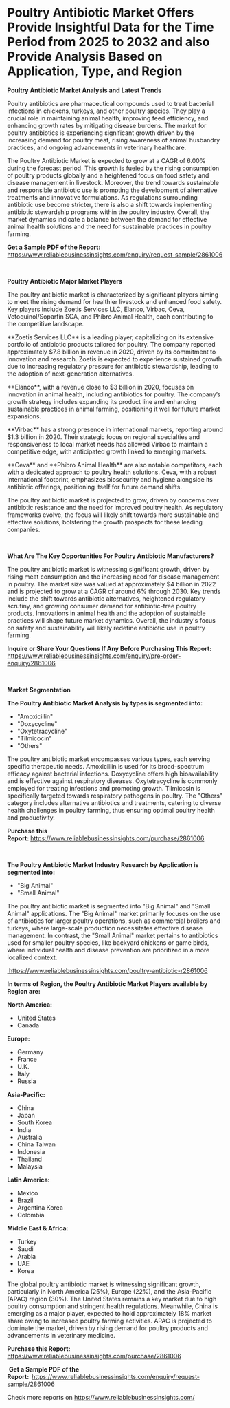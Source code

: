 <p><h1>Poultry Antibiotic Market Offers Provide Insightful Data for the Time Period from 2025 to 2032 and also Provide Analysis Based on Application, Type, and Region</h1></p><p><strong>Poultry Antibiotic Market Analysis and Latest Trends</strong></p>
<p><p>Poultry antibiotics are pharmaceutical compounds used to treat bacterial infections in chickens, turkeys, and other poultry species. They play a crucial role in maintaining animal health, improving feed efficiency, and enhancing growth rates by mitigating disease burdens. The market for poultry antibiotics is experiencing significant growth driven by the increasing demand for poultry meat, rising awareness of animal husbandry practices, and ongoing advancements in veterinary healthcare.</p><p>The Poultry Antibiotic Market is expected to grow at a CAGR of 6.00% during the forecast period. This growth is fueled by the rising consumption of poultry products globally and a heightened focus on food safety and disease management in livestock. Moreover, the trend towards sustainable and responsible antibiotic use is prompting the development of alternative treatments and innovative formulations. As regulations surrounding antibiotic use become stricter, there is also a shift towards implementing antibiotic stewardship programs within the poultry industry. Overall, the market dynamics indicate a balance between the demand for effective animal health solutions and the need for sustainable practices in poultry farming.</p></p>
<p><strong>Get a Sample PDF of the Report:&nbsp;</strong> <a href="https://www.reliablebusinessinsights.com/enquiry/request-sample/2861006?utm_campaign=3253&utm_medium=2&utm_source=Github&utm_content=ia&utm_term=12032025&utm_id=poultry-antibiotic">https://www.reliablebusinessinsights.com/enquiry/request-sample/2861006</a></p>
<p>&nbsp;</p>
<p><strong>Poultry Antibiotic Major Market Players</strong></p>
<p><p>The poultry antibiotic market is characterized by significant players aiming to meet the rising demand for healthier livestock and enhanced food safety. Key players include Zoetis Services LLC, Elanco, Virbac, Ceva, Vetoquinol/Soparfin SCA, and Phibro Animal Health, each contributing to the competitive landscape.</p><p>**Zoetis Services LLC** is a leading player, capitalizing on its extensive portfolio of antibiotic products tailored for poultry. The company reported approximately $7.8 billion in revenue in 2020, driven by its commitment to innovation and research. Zoetis is expected to experience sustained growth due to increasing regulatory pressure for antibiotic stewardship, leading to the adoption of next-generation alternatives.</p><p>**Elanco**, with a revenue close to $3 billion in 2020, focuses on innovation in animal health, including antibiotics for poultry. The company’s growth strategy includes expanding its product line and enhancing sustainable practices in animal farming, positioning it well for future market expansions.</p><p>**Virbac** has a strong presence in international markets, reporting around $1.3 billion in 2020. Their strategic focus on regional specialties and responsiveness to local market needs has allowed Virbac to maintain a competitive edge, with anticipated growth linked to emerging markets.</p><p>**Ceva** and **Phibro Animal Health** are also notable competitors, each with a dedicated approach to poultry health solutions. Ceva, with a robust international footprint, emphasizes biosecurity and hygiene alongside its antibiotic offerings, positioning itself for future demand shifts.</p><p>The poultry antibiotic market is projected to grow, driven by concerns over antibiotic resistance and the need for improved poultry health. As regulatory frameworks evolve, the focus will likely shift towards more sustainable and effective solutions, bolstering the growth prospects for these leading companies.</p></p>
<p>&nbsp;</p>
<p><strong>What Are The Key Opportunities For Poultry Antibiotic Manufacturers?</strong></p>
<p><p>The poultry antibiotic market is witnessing significant growth, driven by rising meat consumption and the increasing need for disease management in poultry. The market size was valued at approximately $4 billion in 2022 and is projected to grow at a CAGR of around 6% through 2030. Key trends include the shift towards antibiotic alternatives, heightened regulatory scrutiny, and growing consumer demand for antibiotic-free poultry products. Innovations in animal health and the adoption of sustainable practices will shape future market dynamics. Overall, the industry's focus on safety and sustainability will likely redefine antibiotic use in poultry farming.</p></p>
<p><strong>Inquire or Share Your Questions If Any Before Purchasing This Report:</strong> <a href="https://www.reliablebusinessinsights.com/enquiry/pre-order-enquiry/2861006?utm_campaign=3253&utm_medium=2&utm_source=Github&utm_content=ia&utm_term=12032025&utm_id=poultry-antibiotic">https://www.reliablebusinessinsights.com/enquiry/pre-order-enquiry/2861006</a></p>
<p>&nbsp;</p>
<p><strong>Market Segmentation</strong></p>
<p><strong>The Poultry Antibiotic Market Analysis by types is segmented into:</strong></p>
<p><ul><li>"Amoxicillin"</li><li>"Doxycycline"</li><li>"Oxytetracycline"</li><li>"Tilmicocin"</li><li>"Others"</li></ul></p>
<p><p>The poultry antibiotic market encompasses various types, each serving specific therapeutic needs. Amoxicillin is used for its broad-spectrum efficacy against bacterial infections. Doxycycline offers high bioavailability and is effective against respiratory diseases. Oxytetracycline is commonly employed for treating infections and promoting growth. Tilmicosin is specifically targeted towards respiratory pathogens in poultry. The "Others" category includes alternative antibiotics and treatments, catering to diverse health challenges in poultry farming, thus ensuring optimal poultry health and productivity.</p></p>
<p><strong>Purchase this Report:&nbsp;</strong><a href="https://www.reliablebusinessinsights.com/purchase/2861006?utm_campaign=3253&utm_medium=2&utm_source=Github&utm_content=ia&utm_term=12032025&utm_id=poultry-antibiotic">https://www.reliablebusinessinsights.com/purchase/2861006</a></p>
<p>&nbsp;</p>
<p><strong>The Poultry Antibiotic Market Industry Research by Application is segmented into:</strong></p>
<p><ul><li>"Big Animal"</li><li>"Small Animal"</li></ul></p>
<p><p>The poultry antibiotic market is segmented into "Big Animal" and "Small Animal" applications. The "Big Animal" market primarily focuses on the use of antibiotics for larger poultry operations, such as commercial broilers and turkeys, where large-scale production necessitates effective disease management. In contrast, the "Small Animal" market pertains to antibiotics used for smaller poultry species, like backyard chickens or game birds, where individual health and disease prevention are prioritized in a more localized context.</p></p>
<p><a href="https://www.reliablebusinessinsights.com/poultry-antibiotic-r2861006?utm_campaign=3253&utm_medium=2&utm_source=Github&utm_content=ia&utm_term=12032025&utm_id=poultry-antibiotic">&nbsp;https://www.reliablebusinessinsights.com/poultry-antibiotic-r2861006</a></p>
<p><strong>In terms of Region, the Poultry Antibiotic Market Players available by Region are:</strong></p>
<p>
    <p> <strong> North America: </strong>
        <ul>
            <li>United States</li>
            <li>Canada</li>
        </ul>
        </p> 
    <p> <strong> Europe: </strong>
        <ul>
            <li>Germany</li>
            <li>France</li>
            <li>U.K.</li>
            <li>Italy</li>
            <li>Russia</li>
        </ul>
        </p> 
    <p> <strong> Asia-Pacific: </strong>
        <ul>
            <li>China</li>
            <li>Japan</li>
            <li>South Korea</li>
            <li>India</li>
            <li>Australia</li>
            <li>China Taiwan</li>
            <li>Indonesia</li>
            <li>Thailand</li>
            <li>Malaysia</li>
        </ul>
        </p> 
    <p> <strong> Latin America: </strong>
        <ul>
            <li>Mexico</li>
            <li>Brazil</li>
            <li>Argentina Korea</li>
            <li>Colombia</li>
        </ul>
        </p> 
    <p> <strong> Middle East & Africa: </strong>
        <ul>
            <li>Turkey</li>
            <li>Saudi</li>
            <li>Arabia</li>
            <li>UAE</li>
            <li>Korea</li>
        </ul>
    </p>
    </p>
<p><p>The global poultry antibiotic market is witnessing significant growth, particularly in North America (25%), Europe (22%), and the Asia-Pacific (APAC) region (30%). The United States remains a key market due to high poultry consumption and stringent health regulations. Meanwhile, China is emerging as a major player, expected to hold approximately 18% market share owing to increased poultry farming activities. APAC is projected to dominate the market, driven by rising demand for poultry products and advancements in veterinary medicine.</p></p>
<p><strong>Purchase this Report: </strong><a href="https://www.reliablebusinessinsights.com/purchase/2861006?utm_campaign=3253&utm_medium=2&utm_source=Github&utm_content=ia&utm_term=12032025&utm_id=poultry-antibiotic">https://www.reliablebusinessinsights.com/purchase/2861006</a></p>
<p>&nbsp;<strong>Get a Sample PDF of the Report:&nbsp;&nbsp;</strong><a href="https://www.reliablebusinessinsights.com/enquiry/request-sample/2861006?utm_campaign=3253&utm_medium=2&utm_source=Github&utm_content=ia&utm_term=12032025&utm_id=poultry-antibiotic">https://www.reliablebusinessinsights.com/enquiry/request-sample/2861006</a></p>
<p><strong></strong></p>
<p>Check more reports on <a href="https://www.reliablebusinessinsights.com/?utm_campaign=3253&utm_medium=2&utm_source=Github&utm_content=ia&utm_term=12032025&utm_id=poultry-antibiotic">https://www.reliablebusinessinsights.com/</a></p>